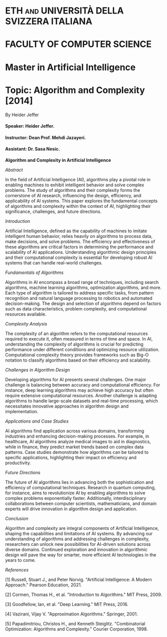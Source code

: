 # <span class="smallcaps">ETH and UNIVERSITÀ DELLA SVIZZERA ITALIANA</span>

# FACULTY OF COMPUTER SCIENCE

# Master in Artificial Intelligence

# Topic: Algorithm and Complexity \[2014\]

By Heider Jeffer

#### Speaker: Heider Jeffer. 
#### Instructor: Dean Prof. Mehdi Jazayeri. 
#### Assistant: Dr. Sasa Nesic.


**Algorithm and Complexity in Artificial Intelligence**

*Abstract*

In the field of Artificial Intelligence (AI), algorithms play a pivotal role in enabling machines to exhibit intelligent behavior and solve complex problems. The study of algorithms and their complexity forms the cornerstone of AI research, influencing the design, efficiency, and applicability of AI systems. This paper explores the fundamental concepts of algorithms and complexity within the context of AI, highlighting their significance, challenges, and future directions.

*Introduction*

Artificial Intelligence, defined as the capability of machines to imitate intelligent human behavior, relies heavily on algorithms to process data, make decisions, and solve problems. The efficiency and effectiveness of these algorithms are critical factors in determining the performance and scalability of AI applications. Understanding algorithmic design principles and their computational complexity is essential for developing robust AI systems that can handle real-world challenges.

*Fundamentals of Algorithms*

Algorithms in AI encompass a broad range of techniques, including search algorithms, machine learning algorithms, optimization algorithms, and more. Each type of algorithm is tailored to address specific tasks, from pattern recognition and natural language processing to robotics and automated decision-making. The design and selection of algorithms depend on factors such as data characteristics, problem complexity, and computational resources available.

*Complexity Analysis*

The complexity of an algorithm refers to the computational resources required to execute it, often measured in terms of time and space. In AI, understanding the complexity of algorithms is crucial for predicting performance under different conditions and optimizing resource utilization. Computational complexity theory provides frameworks such as Big-O notation to classify algorithms based on their efficiency and scalability.

*Challenges in Algorithm Design*

Developing algorithms for AI presents several challenges. One major challenge is balancing between accuracy and computational efficiency. For instance, deep learning algorithms may achieve high accuracy but often require extensive computational resources. Another challenge is adapting algorithms to handle large-scale datasets and real-time processing, which necessitates innovative approaches in algorithm design and implementation.

*Applications and Case Studies*

AI algorithms find application across various domains, transforming industries and enhancing decision-making processes. For example, in healthcare, AI algorithms analyze medical images to aid in diagnostics, while in finance, they predict market trends based on complex data patterns. Case studies demonstrate how algorithms can be tailored to specific applications, highlighting their impact on efficiency and productivity.

*Future Directions*

The future of AI algorithms lies in advancing both the sophistication and efficiency of computational techniques. Research in quantum computing, for instance, aims to revolutionize AI by enabling algorithms to solve complex problems exponentially faster. Additionally, interdisciplinary collaborations between computer scientists, mathematicians, and domain experts will drive innovation in algorithm design and application.

*Conclusion*

Algorithm and complexity are integral components of Artificial Intelligence, shaping the capabilities and limitations of AI systems. By advancing our understanding of algorithms and addressing challenges in complexity, researchers can unlock new possibilities for AI-driven solutions across diverse domains. Continued exploration and innovation in algorithmic design will pave the way for smarter, more efficient AI technologies in the years to come.

*References*

[1] Russell, Stuart J., and Peter Norvig. "Artificial Intelligence: A Modern Approach." Pearson Education, 2021.

[2] Cormen, Thomas H., et al. "Introduction to Algorithms." MIT Press, 2009.

[3] Goodfellow, Ian, et al. "Deep Learning." MIT Press, 2016.

[4] Vazirani, Vijay V. "Approximation Algorithms." Springer, 2001.

[5] Papadimitriou, Christos H., and Kenneth Steiglitz. "Combinatorial Optimization: Algorithms and Complexity." Courier Corporation, 1998.
